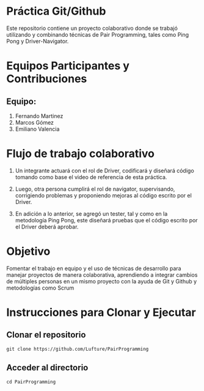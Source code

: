 # Práctica Git/Github

Este repositorio contiene un proyecto colaborativo donde se trabajó utilizando y combinando técnicas de Pair Programming, tales como Ping Pong y Driver-Navigator. 

# Equipos Participantes y Contribuciones

## Equipo:
1. Fernando Martinez
2. Marcos Gómez
3. Emiliano Valencia

# Flujo de trabajo colaborativo

1. Un integrante actuará con el rol de Driver, codificará y diseñará código tomando como base el video de referencia de esta práctica.

2. Luego, otra persona cumplirá el rol de navigator, supervisando, corrigiendo problemas y proponiendo mejoras al código escrito por el Driver.

3. En adición a lo anterior, se agregó un tester, tal y como en la metodología Ping Pong, este diseñará pruebas que el código escrito por el Driver deberá aprobar.

# Objetivo

Fomentar el trabajo en equipo y el uso de técnicas de desarrollo para manejar proyectos de manera colaborativa, aprendiendo a integrar cambios de múltiples personas en un mismo proyecto con la ayuda de Git y Github y metodologías como Scrum

# Instrucciones para Clonar y Ejecutar

## Clonar el repositorio
```
git clone https://github.com/Lufture/PairProgramming
```
## Acceder al directorio
```
cd PairProgramming
```
